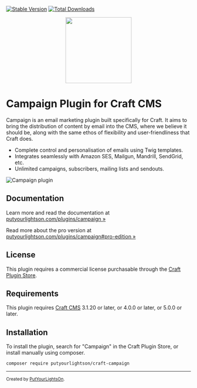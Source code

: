 [![Stable Version](https://img.shields.io/packagist/v/putyourlightson/craft-campaign?label=stable)]((https://packagist.org/packages/putyourlightson/craft-campaign))
[![Total Downloads](https://img.shields.io/packagist/dt/putyourlightson/craft-campaign)](https://packagist.org/packages/putyourlightson/craft-campaign)

<p align="center"><img width="180" src="https://putyourlightson.com/assets/logos/campaign-v2.svg"></p>

# Campaign Plugin for Craft CMS

Campaign is an email marketing plugin built specifically for Craft. It aims to bring the distribution of content by email into the CMS, where we believe it should be, along with the same ethos of flexibility and user-friendliness that Craft does.

- Complete control and personalisation of emails using Twig templates.
- Integrates seamlessly with Amazon SES, Mailgun, Mandrill, SendGrid, etc.
- Unlimited campaigns, subscribers, mailing lists and sendouts.

![Campaign plugin](https://putyourlightson.com/assets/images/plugins/campaign/campaign-edit-slideout.png)

## Documentation

Learn more and read the documentation at [putyourlightson.com/plugins/campaign »](https://putyourlightson.com/plugins/campaign)

Read more about the pro version at [putyourlightson.com/plugins/campaign#pro-edition »](https://putyourlightson.com/plugins/campaign#pro-edition)

## License

This plugin requires a commercial license purchasable through the [Craft Plugin Store](https://plugins.craftcms.com/campaign).

## Requirements

This plugin requires [Craft CMS](https://craftcms.com/) 3.1.20 or later, or 4.0.0 or later, or 5.0.0 or later.

## Installation

To install the plugin, search for "Campaign" in the Craft Plugin Store, or install manually using composer.

```shell
composer require putyourlightson/craft-campaign
```

---

<small>Created by [PutYourLightsOn](https://putyourlightson.com/).</small>
